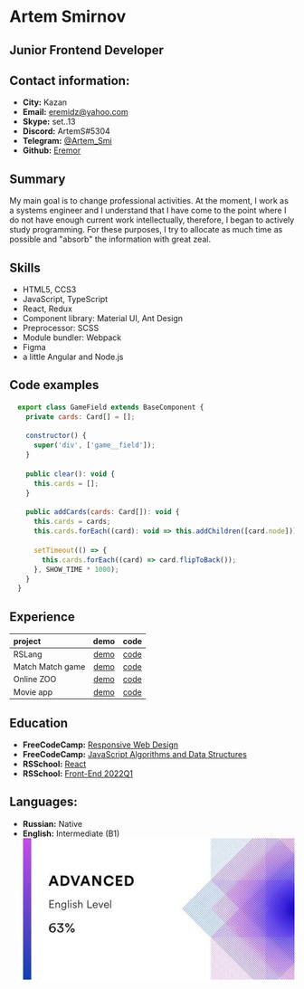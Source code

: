 # Artem Smirnov

## Junior Frontend Developer

## Contact information:
* __City:__ Kazan
* __Email:__ eremidz@yahoo.com
* __Skype:__ set..13
* __Discord:__ ArtemS#5304
* __Telegram:__ [@Artem_Smi](https://t.me/Artem_Smi)
* __Github:__ [Eremor](https://github.com/Eremor)

## Summary
My main goal is to change professional activities. At the moment, I work as a systems engineer and I understand that I have come to the point where I do not have enough current work intellectually, therefore, I began to actively study programming. For these purposes, I try to allocate as much time as possible and "absorb" the information with great zeal.

## Skills
* HTML5, CCS3
* JavaScript, TypeScript
* React, Redux
* Component library: Material UI, Ant Design
* Preprocessor: SCSS
* Module bundler: Webpack
* Figma
* a little Angular and Node.js

## Code examples
```JavaScript
  export class GameField extends BaseComponent {
    private cards: Card[] = [];

    constructor() {
      super('div', ['game__field']);
    }

    public clear(): void {
      this.cards = [];
    }

    public addCards(cards: Card[]): void {
      this.cards = cards;
      this.cards.forEach((card): void => this.addChildren([card.node]));

      setTimeout(() => {
        this.cards.forEach((card) => card.flipToBack());
      }, SHOW_TIME * 1000);
    }
  }
```

## Experience
project | demo   | code
:---    | :----: | :----:
RSLang  | [demo](https://rslang-eremor.netlify.app/) | [code](https://github.com/Eremor/rslang)
Match Match game | [demo](https://eremor-match-match-game.netlify.app/) | [code](https://github.com/Eremor/match-match-game)
Online ZOO | [demo](https://eremor.github.io/online-zoo/) | [code](https://github.com/Eremor/online-zoo)
Movie app | [demo](https://eremor.github.io/RSS-JSFE2022-preschool/movie-app/) | [code](https://github.com/Eremor/RSS-JSFE2022-preschool/tree/movie-app)

## Education
* __FreeCodeCamp:__ [Responsive Web Design](https://www.freecodecamp.org/certification/eremor/responsive-web-design)
* __FreeCodeCamp:__ [JavaScript Algorithms and Data Structures](https://www.freecodecamp.org/certification/eremor/javascript-algorithms-and-data-structures)
* __RSSchool:__ [React](https://app.rs.school/certificate/gg9hwt7m)
* __RSSchool:__ [Front-End 2022Q1](https://app.rs.school/certificate/24pctvfj)

## Languages:
* __Russian:__ Native
* __English:__ Intermediate (B1)<br>
![EFset Score](images/english-lvl.jpg)